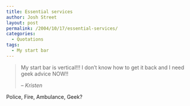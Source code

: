 ```yaml
---
title: Essential services
author: Josh Street
layout: post
permalink: /2004/10/17/essential-services/
categories:
  - Quotations
tags:
  - My start bar
---
```

> My start bar is vertical!!! I don&#8217;t know how to get it back and I need geek advice NOW!!
> 
> &#8211; *Kristen*

Police, Fire, Ambulance, Geek?